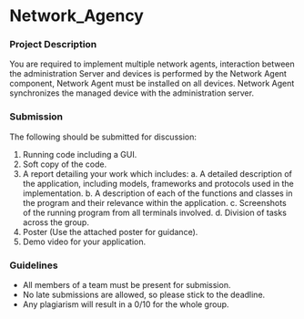 # Network_Agency
### Project Description
You are required to implement multiple network agents, interaction between the administration Server and devices is performed by the Network Agent component, Network Agent must be installed on all devices. Network Agent synchronizes the managed device with the administration server.


### Submission
The following should be submitted for discussion:
1. Running code including a GUI.
2. Soft copy of the code.
3. A report detailing your work which includes:
a. A detailed description of the application, including models, frameworks and protocols used in the implementation.
b. A description of each of the functions and classes in the program and their relevance within the application.
c. Screenshots of the running program from all terminals involved.
d. Division of tasks across the group.
4. Poster (Use the attached poster for guidance).
5. Demo video for your application.

### Guidelines
- All members of a team must be present for submission.
-  No late submissions are allowed, so please stick to the deadline.
-  Any plagiarism will result in a 0/10 for the whole group.
